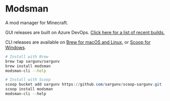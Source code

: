 # Modsman

A mod manager for Minecraft.

GUI releases are built on Azure DevOps. [Click here for a list of recent builds.](https://buildartifactbrowser.azurewebsites.net/api/builds?org=sargunvohra&project=modsman&count=10)

CLI releases are available on [Brew for macOS and Linux](https://brew.sh/), or [Scoop for Windows](https://scoop.sh/).

```bash
# Install with Brew
brew tap sargunv/sargunv
brew install modsman
modsman-cli --help
```


```powershell
# Install with Scoop
scoop bucket add sargunv https://github.com/sargunv/scoop-sargunv.git
scoop install modsman
modsman-cli --help
```